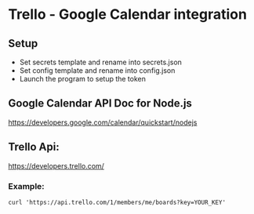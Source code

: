 # Trello - Google Calendar integration

## Setup
- Set secrets template and rename into secrets.json
- Set config template and rename into config.json
- Launch the program to setup the token

## Google Calendar API Doc for Node.js
https://developers.google.com/calendar/quickstart/nodejs

## Trello Api:
https://developers.trello.com/

### Example:
```curl 'https://api.trello.com/1/members/me/boards?key=YOUR_KEY' ```
